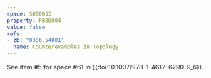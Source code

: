 ```yaml
---
space: S000053
property: P000004
value: false
refs:
- zb: "0386.54001"
  name: Counterexamples in Topology
---
```


See item #5 for space #61 in {{doi:10.1007/978-1-4612-6290-9_6}}.
